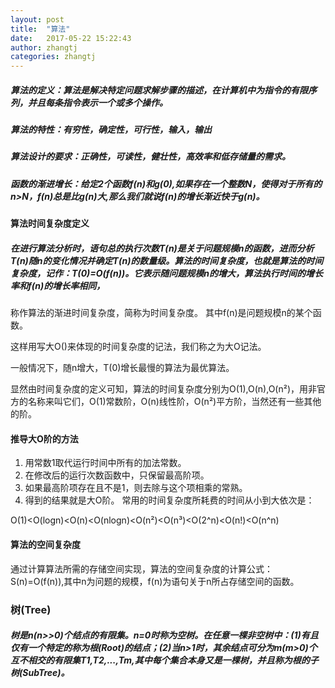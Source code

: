 ```yaml
---
layout: post
title:  "算法"
date:   2017-05-22 15:22:43
author: zhangtj
categories: zhangtj
---
```

##### 算法的定义：算法是解决特定问题求解步骤的描述，在计算机中为指令的有限序列，并且每条指令表示一个或多个操作。
	
##### 算法的特性：有穷性，确定性，可行性，输入，输出
	
##### 算法设计的要求：正确性，可读性，健壮性，高效率和低存储量的需求。
	
##### 函数的渐进增长：给定2个函数f(n)和g(0),如果存在一个整数N，使得对于所有的n>N，f(n)总是比g(n)大,那么我们就说f(n)的增长渐近快于g(n)。
	
#### 算法时间复杂度定义
##### 在进行算法分析时，语句总的执行次数T(n)是关于问题规模n的函数，进而分析T(n)随n的变化情况并确定T(n)的数量级。算法的时间复杂度，也就是算法的时间复杂度，记作：T(0)=O(f(n))。它表示随问题规模n的增大，算法执行时间的增长率和f(n)的增长率相同，
称作算法的渐进时间复杂度，简称为时间复杂度。
其中f(n)是问题规模n的某个函数。

这样用写大O()来体现的时间复杂度的记法，我们称之为大O记法。

一般情况下，随n增大，T(0)增长最慢的算法为最优算法。

显然由时间复杂度的定义可知，算法的时间复杂度分别为O(1),O(n),O(n²)，用非官方的名称来叫它们，O(1)常数阶，O(n)线性阶，O(n²)平方阶，当然还有一些其他的阶。
#### 推导大O阶的方法
1. 用常数1取代运行时间中所有的加法常数。
2. 在修改后的运行次数函数中，只保留最高阶项。
3. 如果最高阶项存在且不是1，则去除与这个项相乘的常熟。
4. 得到的结果就是大O阶。
常用的时间复杂度所耗费的时间从小到大依次是：

O(1)<O(logn)<O(n)<O(nlogn)<O(n²)<O(n³)<O(2^n)<O(n!)<O(n^n)
#### 算法的空间复杂度
通过计算算法所需的存储空间实现，算法的空间复杂度的计算公式：S(n)=O(f(n)),其中n为问题的规模，f(n)为语句关于n所占存储空间的函数。

### 树(Tree)
##### 树是n(n>>0)个结点的有限集。n=0时称为空树。在任意一棵非空树中：(1)有且仅有一个特定的称为根(Root)的结点；(2)当n>1时，其余结点可分为m(m>0)个互不相交的有限集T1,T2,...,Tm,其中每个集合本身又是一棵树，并且称为根的子树(SubTree)。

